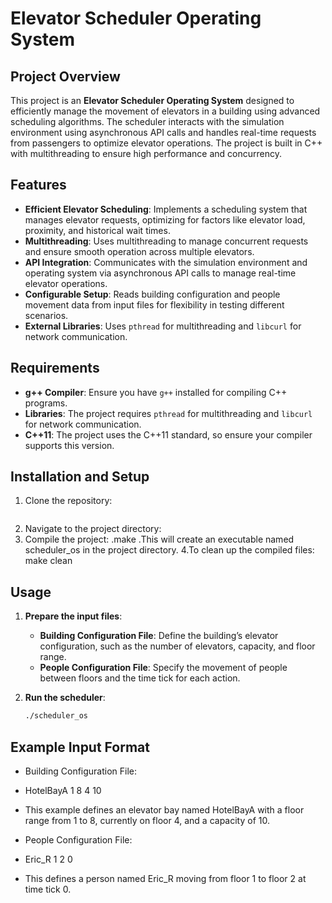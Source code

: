 # Elevator Scheduler Operating System

## Project Overview
This project is an **Elevator Scheduler Operating System** designed to efficiently manage the movement of elevators in a building using advanced scheduling algorithms. The scheduler interacts with the simulation environment using asynchronous API calls and handles real-time requests from passengers to optimize elevator operations. The project is built in C++ with multithreading to ensure high performance and concurrency.

## Features
- **Efficient Elevator Scheduling**: Implements a scheduling system that manages elevator requests, optimizing for factors like elevator load, proximity, and historical wait times.
- **Multithreading**: Uses multithreading to manage concurrent requests and ensure smooth operation across multiple elevators.
- **API Integration**: Communicates with the simulation environment and operating system via asynchronous API calls to manage real-time elevator operations.
- **Configurable Setup**: Reads building configuration and people movement data from input files for flexibility in testing different scenarios.
- **External Libraries**: Uses `pthread` for multithreading and `libcurl` for network communication.

## Requirements
- **g++ Compiler**: Ensure you have `g++` installed for compiling C++ programs.
- **Libraries**: The project requires `pthread` for multithreading and `libcurl` for network communication.
- **C++11**: The project uses the C++11 standard, so ensure your compiler supports this version.

## Installation and Setup
1. Clone the repository:
   ```bash
2. Navigate to the project directory:
3. Compile the project:
 .make
 .This will create an executable named scheduler_os in the project directory.
4.To clean up the compiled files:
 make clean

## Usage

1. **Prepare the input files**:
   - **Building Configuration File**: Define the building’s elevator configuration, such as the number of elevators, capacity, and floor range.
   - **People Configuration File**: Specify the movement of people between floors and the time tick for each action.

2. **Run the scheduler**:
   ```bash
   ./scheduler_os


## Example Input Format
- Building Configuration File:

- HotelBayA 1 8 4 10
- This example defines an elevator bay named HotelBayA with a floor range from 1 to 8, currently on floor 4, and a capacity of 10.

- People Configuration File:
- Eric_R 1 2 0
- This defines a person named Eric_R moving from floor 1 to floor 2 at time tick 0.
